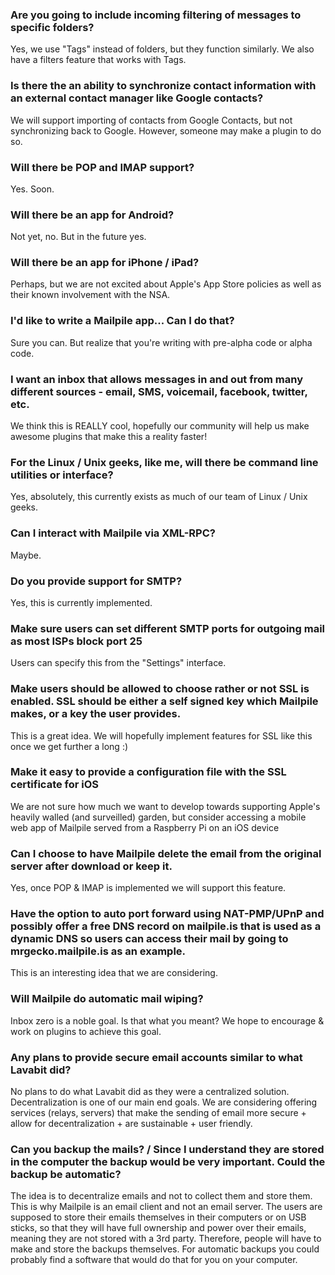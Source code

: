 ### Are you going to include incoming filtering of messages to specific folders? 

Yes, we use "Tags" instead of folders, but they function similarly. We also have a filters feature that works with Tags.

### Is there the an ability to synchronize contact information with an external contact manager like Google contacts?

We will support importing of contacts from Google Contacts, but not synchronizing back to Google. However, someone may make a plugin to do so.

### Will there be POP and IMAP support?

Yes. Soon.

### Will there be an app for Android?

Not yet, no. But in the future yes.

### Will there be an app for iPhone / iPad?

Perhaps, but we are not excited about Apple's App Store policies as well as their known involvement with the NSA.

### I'd like to write a Mailpile app... Can I do that?

Sure you can. But realize that you're writing with pre-alpha code or alpha code.

### I want an inbox that allows messages in and out from many different sources - email, SMS, voicemail, facebook, twitter, etc.

We think this is REALLY cool, hopefully our community will help us make awesome plugins that make this a reality faster!

### For the Linux / Unix geeks, like me, will there be command line utilities or interface?

Yes, absolutely, this currently exists as much of our team of Linux / Unix geeks.

### Can I interact with Mailpile via XML-RPC?

Maybe.

### Do you provide support for SMTP?

Yes, this is currently implemented.

### Make sure users can set different SMTP ports for outgoing mail as most ISPs block port 25

Users can specify this from the "Settings" interface.

### Make users should be allowed to choose rather or not SSL is enabled. SSL should be either a self signed key which Mailpile makes, or a key the user provides.

This is a great idea. We will hopefully implement features for SSL like this once we get further a long :)

### Make it easy to provide a configuration file with the SSL certificate for iOS

We are not sure how much we want to develop towards supporting Apple's heavily walled (and surveilled) garden, but consider accessing a mobile web app of Mailpile served from a Raspberry Pi on an iOS device

### Can I choose to have Mailpile delete the email from the original server after download or keep it.

Yes, once POP & IMAP is implemented we will support this feature.

### Have the option to auto port forward using NAT-PMP/UPnP and possibly offer a free DNS record on mailpile.is that is used as a dynamic DNS so users can access their mail by going to mrgecko.mailpile.is as an example.

This is an interesting idea that we are considering.

### Will Mailpile do automatic mail wiping?

Inbox zero is a noble goal. Is that what you meant? We hope to encourage & work on plugins to achieve this goal.

### Any plans to provide secure email accounts similar to what Lavabit did?

No plans to do what Lavabit did as they were a centralized solution. Decentralization is one of our main end goals. We are considering offering services (relays, servers) that make the sending of email more secure + allow for decentralization + are sustainable + user friendly.

### Can you backup the mails? / Since I understand they are stored in the computer the backup would be very important. Could the backup be automatic?

The idea is to decentralize emails and not to collect them and store them.  This is why Mailpile is an email client and not an email server. The users are supposed to store their emails themselves in their computers or on USB sticks, so that they will have full ownership and power over their emails, meaning they are not stored with a 3rd party. Therefore, people will have to make and store the backups themselves. For automatic backups you could probably find a software that would do that for you on your computer.